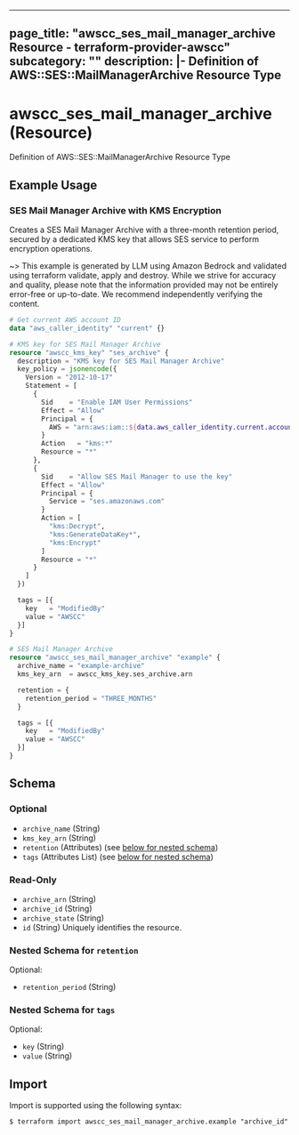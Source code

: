 
---
page_title: "awscc_ses_mail_manager_archive Resource - terraform-provider-awscc"
subcategory: ""
description: |-
  Definition of AWS::SES::MailManagerArchive Resource Type
---

# awscc_ses_mail_manager_archive (Resource)

Definition of AWS::SES::MailManagerArchive Resource Type

## Example Usage

### SES Mail Manager Archive with KMS Encryption

Creates a SES Mail Manager Archive with a three-month retention period, secured by a dedicated KMS key that allows SES service to perform encryption operations.

~> This example is generated by LLM using Amazon Bedrock and validated using terraform validate, apply and destroy. While we strive for accuracy and quality, please note that the information provided may not be entirely error-free or up-to-date. We recommend independently verifying the content.

```terraform
# Get current AWS account ID
data "aws_caller_identity" "current" {}

# KMS key for SES Mail Manager Archive
resource "awscc_kms_key" "ses_archive" {
  description = "KMS key for SES Mail Manager Archive"
  key_policy = jsonencode({
    Version = "2012-10-17"
    Statement = [
      {
        Sid    = "Enable IAM User Permissions"
        Effect = "Allow"
        Principal = {
          AWS = "arn:aws:iam::${data.aws_caller_identity.current.account_id}:root"
        }
        Action   = "kms:*"
        Resource = "*"
      },
      {
        Sid    = "Allow SES Mail Manager to use the key"
        Effect = "Allow"
        Principal = {
          Service = "ses.amazonaws.com"
        }
        Action = [
          "kms:Decrypt",
          "kms:GenerateDataKey*",
          "kms:Encrypt"
        ]
        Resource = "*"
      }
    ]
  })

  tags = [{
    key   = "ModifiedBy"
    value = "AWSCC"
  }]
}

# SES Mail Manager Archive
resource "awscc_ses_mail_manager_archive" "example" {
  archive_name = "example-archive"
  kms_key_arn  = awscc_kms_key.ses_archive.arn

  retention = {
    retention_period = "THREE_MONTHS"
  }

  tags = [{
    key   = "ModifiedBy"
    value = "AWSCC"
  }]
}
```

<!-- schema generated by tfplugindocs -->
## Schema

### Optional

- `archive_name` (String)
- `kms_key_arn` (String)
- `retention` (Attributes) (see [below for nested schema](#nestedatt--retention))
- `tags` (Attributes List) (see [below for nested schema](#nestedatt--tags))

### Read-Only

- `archive_arn` (String)
- `archive_id` (String)
- `archive_state` (String)
- `id` (String) Uniquely identifies the resource.

<a id="nestedatt--retention"></a>
### Nested Schema for `retention`

Optional:

- `retention_period` (String)


<a id="nestedatt--tags"></a>
### Nested Schema for `tags`

Optional:

- `key` (String)
- `value` (String)

## Import

Import is supported using the following syntax:

```shell
$ terraform import awscc_ses_mail_manager_archive.example "archive_id"
```

